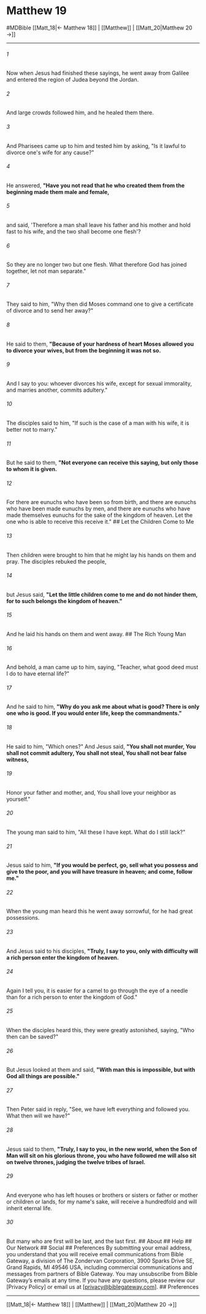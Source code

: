 # Matthew 19
#MDBible
[[Matt_18|← Matthew 18]] | [[Matthew]] | [[Matt_20|Matthew 20 →]]

***


###### 1 
Now when Jesus had finished these sayings, he went away from Galilee and entered the region of Judea beyond the Jordan. 

###### 2 
And large crowds followed him, and he healed them there. 

###### 3 
And Pharisees came up to him and tested him by asking, "Is it lawful to divorce one's wife for any cause?" 

###### 4 
He answered, **"Have you not read that he who created them from the beginning made them male and female,** 

###### 5 
and said, 'Therefore a man shall leave his father and his mother and hold fast to his wife, and the two shall become one flesh'? 

###### 6 
So they are no longer two but one flesh. What therefore God has joined together, let not man separate." 

###### 7 
They said to him, "Why then did Moses command one to give a certificate of divorce and to send her away?" 

###### 8 
He said to them, **"Because of your hardness of heart Moses allowed you to divorce your wives, but from the beginning it was not so.** 

###### 9 
And I say to you: whoever divorces his wife, except for sexual immorality, and marries another, commits adultery." 

###### 10 
The disciples said to him, "If such is the case of a man with his wife, it is better not to marry." 

###### 11 
But he said to them, **"Not everyone can receive this saying, but only those to whom it is given.** 

###### 12 
For there are eunuchs who have been so from birth, and there are eunuchs who have been made eunuchs by men, and there are eunuchs who have made themselves eunuchs for the sake of the kingdom of heaven. Let the one who is able to receive this receive it." ## Let the Children Come to Me 

###### 13 
Then children were brought to him that he might lay his hands on them and pray. The disciples rebuked the people, 

###### 14 
but Jesus said, **"Let the little children come to me and do not hinder them, for to such belongs the kingdom of heaven."** 

###### 15 
And he laid his hands on them and went away. ## The Rich Young Man 

###### 16 
And behold, a man came up to him, saying, "Teacher, what good deed must I do to have eternal life?" 

###### 17 
And he said to him, **"Why do you ask me about what is good? There is only one who is good. If you would enter life, keep the commandments."** 

###### 18 
He said to him, "Which ones?" And Jesus said, **"You shall not murder, You shall not commit adultery, You shall not steal, You shall not bear false witness,** 

###### 19 
Honor your father and mother, and, You shall love your neighbor as yourself." 

###### 20 
The young man said to him, "All these I have kept. What do I still lack?" 

###### 21 
Jesus said to him, **"If you would be perfect, go, sell what you possess and give to the poor, and you will have treasure in heaven; and come, follow me."** 

###### 22 
When the young man heard this he went away sorrowful, for he had great possessions. 

###### 23 
And Jesus said to his disciples, **"Truly, I say to you, only with difficulty will a rich person enter the kingdom of heaven.** 

###### 24 
Again I tell you, it is easier for a camel to go through the eye of a needle than for a rich person to enter the kingdom of God." 

###### 25 
When the disciples heard this, they were greatly astonished, saying, "Who then can be saved?" 

###### 26 
But Jesus looked at them and said, **"With man this is impossible, but with God all things are possible."** 

###### 27 
Then Peter said in reply, "See, we have left everything and followed you. What then will we have?" 

###### 28 
Jesus said to them, **"Truly, I say to you, in the new world, when the Son of Man will sit on his glorious throne, you who have followed me will also sit on twelve thrones, judging the twelve tribes of Israel.** 

###### 29 
And everyone who has left houses or brothers or sisters or father or mother or children or lands, for my name's sake, will receive a hundredfold and will inherit eternal life. 

###### 30 
But many who are first will be last, and the last first. ## About ## Help ## Our Network ## Social ## Preferences By submitting your email address, you understand that you will receive email communications from Bible Gateway, a division of The Zondervan Corporation, 3900 Sparks Drive SE, Grand Rapids, MI 49546 USA, including commercial communications and messages from partners of Bible Gateway. You may unsubscribe from Bible Gateway&rsquo;s emails at any time. If you have any questions, please review our [Privacy Policy] or email us at [privacy@biblegateway.com]. ## Preferences

***

[[Matt_18|← Matthew 18]] | [[Matthew]] | [[Matt_20|Matthew 20 →]]

